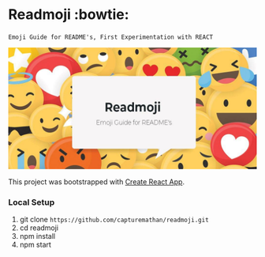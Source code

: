 # Readmoji :bowtie:
`Emoji Guide for README's, First Experimentation with REACT`

![Readmoji](https://github.com/capturemathan/readmoji/blob/master/readmojibanner.jpg?raw=true)

This project was bootstrapped with [Create React App](https://github.com/facebook/create-react-app).

### Local Setup
1. git clone `https://github.com/capturemathan/readmoji.git`
2. cd readmoji
3. npm install
4. npm start
